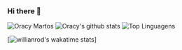 ### Hi there 👋

![Oracy Martos](https://komarev.com/ghpvc/?username=Oracy&color=ff69b4&label=PROFILE+VIEWS&style=flat-plastic)
![Oracy's github stats](https://github-readme-stats.vercel.app/api?username=Oracy&show_icons=true&theme=shades-of-purple)
![Top Linguagens](https://github-readme-stats.vercel.app/api/top-langs/?username=Oracy&layout=compact)

[![willianrod's wakatime stats](https://github-readme-stats.vercel.app/api/wakatime?username=willianrod)]

<!--
**Oracy/Oracy** is a ✨ _special_ ✨ repository because its `README.md` (this file) appears on your GitHub profile.

Here are some ideas to get you started:

- 🔭 I’m currently working on ...
- 🌱 I’m currently learning ...
- 👯 I’m looking to collaborate on ...
- 🤔 I’m looking for help with ...
- 💬 Ask me about ...
- 📫 How to reach me: ...
- 😄 Pronouns: ...
- ⚡ Fun fact: ...
-->
